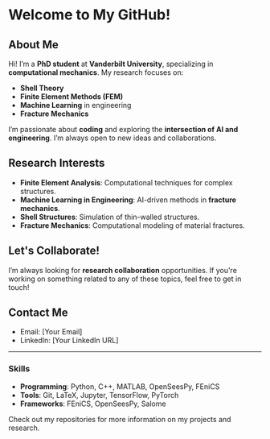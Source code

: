 # Welcome to My GitHub!

## About Me
Hi! I’m a **PhD student** at **Vanderbilt University**, specializing in **computational mechanics**. My research focuses on:

- **Shell Theory**
- **Finite Element Methods (FEM)**
- **Machine Learning** in engineering
- **Fracture Mechanics**

I’m passionate about **coding** and exploring the **intersection of AI and engineering**. I’m always open to new ideas and collaborations.

## Research Interests
- **Finite Element Analysis**: Computational techniques for complex structures.
- **Machine Learning in Engineering**: AI-driven methods in **fracture mechanics**.
- **Shell Structures**: Simulation of thin-walled structures.
- **Fracture Mechanics**: Computational modeling of material fractures.

## Let's Collaborate!
I’m always looking for **research collaboration** opportunities. If you're working on something related to any of these topics, feel free to get in touch!

## Contact Me
- Email: [Your Email]
- LinkedIn: [Your LinkedIn URL]

---

### Skills
- **Programming**: Python, C++, MATLAB, OpenSeesPy, FEniCS
- **Tools**: Git, LaTeX, Jupyter, TensorFlow, PyTorch
- **Frameworks**: FEniCS, OpenSeesPy, Salome

Check out my repositories for more information on my projects and research.
